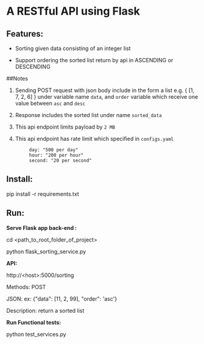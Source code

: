 # A RESTful API using Flask

## Features:
* Sorting given data consisting of an integer list

* Support ordering the sorted list return by api in ASCENDING or DESCENDING 

##Notes
1. Sending POST request with json body include  in the form a list e.g. { [1, 7, 2, 6] } under variable name `data`, and `order` variable which  receive one value between `asc` and `desc` 
2. Response includes the sorted list under name `sorted_data` 
3. This api endpoint limits payload by `2 MB`
4. This api endpoint has rate limit which specified in `configs.yaml`

        
            day: "500 per day"
            hour: "200 per hour"
            second: "20 per second"
        


## Install:

pip install -r requirements.txt

## Run:
**Serve Flask app back-end :**

cd <path_to_root_folder_of_project>

python flask_sorting_service.py

**API:**

http://\<host>:5000/sorting

Methods: POST

JSON: ex: {"data": [11, 2, 99], "order": 'asc'}

Description: return a sorted list


**Run Functional tests:**

python test_services.py



